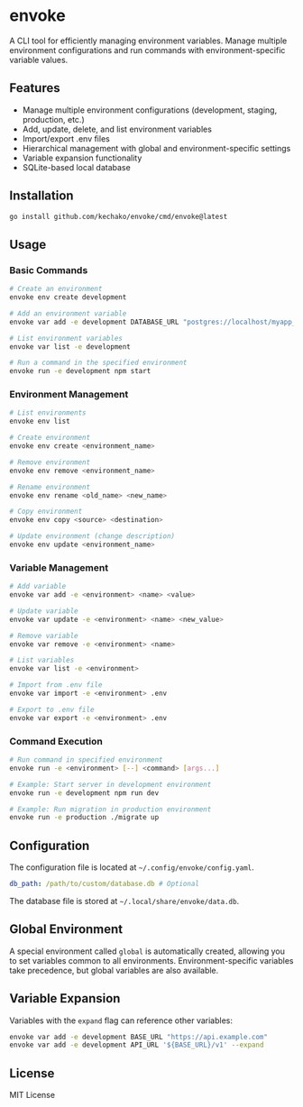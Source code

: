 # envoke

A CLI tool for efficiently managing environment variables. Manage multiple environment configurations and run commands with environment-specific variable values.

## Features

- Manage multiple environment configurations (development, staging, production, etc.)
- Add, update, delete, and list environment variables
- Import/export .env files
- Hierarchical management with global and environment-specific settings
- Variable expansion functionality
- SQLite-based local database

## Installation

```bash
go install github.com/kechako/envoke/cmd/envoke@latest
```

## Usage

### Basic Commands

```bash
# Create an environment
envoke env create development

# Add an environment variable
envoke var add -e development DATABASE_URL "postgres://localhost/myapp_dev"

# List environment variables
envoke var list -e development

# Run a command in the specified environment
envoke run -e development npm start
```

### Environment Management

```bash
# List environments
envoke env list

# Create environment
envoke env create <environment_name>

# Remove environment
envoke env remove <environment_name>

# Rename environment
envoke env rename <old_name> <new_name>

# Copy environment
envoke env copy <source> <destination>

# Update environment (change description)
envoke env update <environment_name>
```

### Variable Management

```bash
# Add variable
envoke var add -e <environment> <name> <value>

# Update variable
envoke var update -e <environment> <name> <new_value>

# Remove variable
envoke var remove -e <environment> <name>

# List variables
envoke var list -e <environment>

# Import from .env file
envoke var import -e <environment> .env

# Export to .env file
envoke var export -e <environment> .env
```

### Command Execution

```bash
# Run command in specified environment
envoke run -e <environment> [--] <command> [args...]

# Example: Start server in development environment
envoke run -e development npm run dev

# Example: Run migration in production environment
envoke run -e production ./migrate up
```

## Configuration

The configuration file is located at `~/.config/envoke/config.yaml`.

```yaml
db_path: /path/to/custom/database.db # Optional
```

The database file is stored at `~/.local/share/envoke/data.db`.

## Global Environment

A special environment called `global` is automatically created, allowing you to set variables common to all environments. Environment-specific variables take precedence, but global variables are also available.

## Variable Expansion

Variables with the `expand` flag can reference other variables:

```bash
envoke var add -e development BASE_URL "https://api.example.com"
envoke var add -e development API_URL '${BASE_URL}/v1' --expand
```

## License

MIT License
